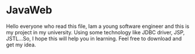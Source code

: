 # JavaWeb
Hello everyone who read this file, Iam a young software engineer and this is my project in my university. Using some technology like JDBC driver, JSP, JSTL...So, I hope 
this will help you in learning. Feel free to download and get my idea.
